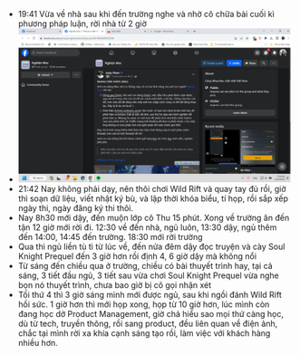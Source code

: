 - 19:41 Vừa về nhà sau khi đến trường nghe và nhờ cô chữa bài cuối kì phương pháp luận, rời nhà từ 2 giờ
- ![image.png](../assets/image_1702040353392_0.png)
- 21:42 Nay không phải dạy, nên thôi chơi Wild Rift và quay tay đủ rồi, giờ thì soạn dữ liệu, viết nhật ký bù, và lập thời khóa biểu, tí họp, rồi sắp xếp ngày thi, ngày đăng ký thi thôi.
- Nay 8h30 mới dậy, đến muộn lớp cô Thu 15 phút. Xong về trường ăn đến tận 12 giờ mới rời đi. 12:30 về đến nhà, ngủ luôn, 13:30 dậy, ngủ thêm đến 14:00, 14:45 đến trường. 18:30 mới rời trường
- Qua thì ngủ liền tù tì từ lúc về, đến nửa đêm dậy đọc truyện và cày Soul Knight Prequel đến 3 giờ hơn rồi định 4, 6 giờ dậy mà không nổi
- Từ sáng đến chiều qua ở trường, chiều có bài thuyết trình hay, tại cả sáng, 3 tiết đầu ngủ, 3 tiết sau vừa chơi Soul Knight Prequel vừa nghe bọn nó thuyết trình, chưa bao giờ bị cô gọi nhận xét
- Tối thứ 4 thì 3 giờ sáng mình mới được ngủ, sau khi ngồi đánh Wild Rift hồi sức. 1 giờ hơn thì mới họp xong, họp từ 10 giờ hơn, lúc mình còn đang học dở Product Management, giờ chả hiểu sao mọi thứ càng học, dù từ tech, truyền thông, rồi sang product, đều liên quan về điện ảnh, chắc tại mình rời xa khía cạnh sáng tạo rồi, làm việc với khách hàng nhiều hơn.